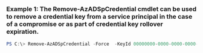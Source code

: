 ### Example 1: The Remove-AzADSpCredential cmdlet can be used to remove a credential key from a service principal in the case of a compromise or as part of credential key rollover expiration.
```powershell
PS C:\> Remove-AzADSpCredential -Force  -KeyId 00000000-0000-0000-0000-00000007ebb -ObjectId 00000000-0000-0000-0000-000000000000
```

